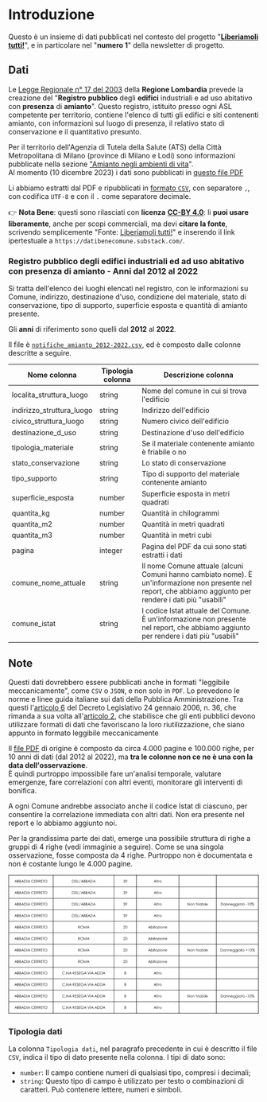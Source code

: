 # Introduzione

Questo è un insieme di dati pubblicati nel contesto del progetto "[**Liberiamoli tutti!**](https://datibenecomune.substack.com/about)", e in particolare nel "**numero 1**" della newsletter di progetto.

## Dati

Le [Legge Regionale n° 17 del 2003](https://normelombardia.consiglio.regione.lombardia.it/NormeLombardia/Accessibile/main.aspx?exp_coll=lr002003092900017&view=showdoc&iddoc=lr002003092900017&selnode=lr002003092900017) della **Regione Lombardia** prevede la creazione del "**Registro** **pubblico** degli **edifici** industriali e ad uso abitativo con **presenza** di **amianto**". Questo registro, istituito presso ogni ASL competente per territorio, contiene l'elenco di tutti gli edifici e siti contenenti amianto, con informazioni sul luogo di presenza, il relativo stato di conservazione e il quantitativo presunto.<br>

Per il territorio dell'Agenzia di Tutela della Salute (ATS) della Città Metropolitana di Milano (province di Milano e Lodi) sono informazioni pubblicate nella sezione ["Amianto negli ambienti di vita](https://www.ats-milano.it/ats/carta-servizi/guida-servizi/ambiente/amianto/amianto-ambienti-vita)".<br>
Al momento (10 dicembre 2023) i dati sono pubblicati in [questo file PDF](https://www.ats-milano.it/sites/default/files/2023-11/Registro%20Pubblico%20LR17-2003_dal%202012%20al%202022.pdf)

Li abbiamo estratti dal PDF e ripubblicati in [formato `CSV`](https://raw.githubusercontent.com/ondata/liberiamoli-tutti/main/amianto_ats_milano/dati/notifiche_amianto_2012-2022.csv), con separatore `,`, con codifica `UTF-8` e con il `.` come separatore decimale.

👉 **Nota Bene**: questi sono rilasciati con **licenza** [**CC-BY 4.0**](https://creativecommons.org/licenses/by/4.0/deed.it): li **puoi usare liberamente**, anche per scopi commerciali, ma devi **citare la fonte**, scrivendo semplicemente "Fonte: [Liberiamoli tutti!](https://datibenecomune.substack.com/)" e inserendo il link ipertestuale a `https://datibenecomune.substack.com/`.

### Registro pubblico degli edifici industriali ed ad uso abitativo con presenza di amianto - Anni dal 2012 al 2022

Si tratta dell'elenco dei luoghi elencati nel registro, con le informazioni su Comune, indirizzo, destinazione d'uso, condizione del materiale, stato di conservazione, tipo di supporto, superficie esposta e quantità di amianto presente.

Gli **anni** di riferimento sono quelli dal **2012** al **2022**.

Il file è [`notifiche_amianto_2012-2022.csv`](https://raw.githubusercontent.com/ondata/liberiamoli-tutti/main/amianto_ats_milano/dati/notifiche_amianto_2012-2022.csv), ed è composto dalle colonne descritte a seguire.

| Nome colonna | Tipologia colonna | Descrizione colonna |
| --- | --- | --- |
| localita_struttura_luogo | string | Nome del comune in cui si trova l'edificio |
| indirizzo_struttura_luogo | string | Indirizzo dell'edificio |
| civico_struttura_luogo | string | Numero civico dell'edificio |
| destinazione_d_uso | string | Destinazione d'uso dell'edificio |
| tipologia_materiale | string | Se il materiale contenente amianto è friabile o no |
| stato_conservazione | string | Lo stato di conservazione |
| tipo_supporto | string | Tipo di supporto del materiale contenente amianto |
| superficie_esposta | number | Superficie esposta in metri quadrati |
| quantita_kg | number | Quantità in chilogrammi |
| quantita_m2 | number | Quantità in metri quadrati |
| quantita_m3 | number | Quantità in metri cubi |
| pagina | integer | Pagina del PDF da cui sono stati estratti i dati |
| comune_nome_attuale | string | Il nome Comune attuale (alcuni Comuni hanno cambiato nome). È un'informazione non presente nel report, che abbiamo aggiunto per rendere i dati più "usabili" |
| comune_istat | string | I codice Istat attuale del Comune. È un'informazione non presente nel report, che abbiamo aggiunto per rendere i dati più "usabili" |

## Note

Questi dati dovrebbero essere pubblicati anche in formati "leggibile meccanicamente", come `CSV` o `JSON`, e non solo in `PDF`. Lo prevedono le norme e linee guida italiane sui dati della Pubblica Amministrazione. Tra questi l'[articolo 6](https://www.normattiva.it/uri-res/N2Ls?urn:nir:stato:decreto.legislativo:2006-01-24;36!vig~art6) del Decreto Legislativo 24 gennaio 2006, n. 36, che rimanda a sua volta all'[articolo 2](https://www.normattiva.it/uri-res/N2Ls?urn:nir:stato:decreto.legislativo:2006-01-24;36!vig~art2), che stabilisce che gli enti pubblici devono utilizzare formati di dati che favoriscano la loro riutilizzazione, che siano appunto in formato leggibile meccanicamente

Il [file PDF](https://www.ats-milano.it/sites/default/files/2023-11/Registro%20Pubblico%20LR17-2003_dal%202012%20al%202022.pdf) di origine è composto da circa 4.000 pagine e 100.000 righe, per 10 anni di dati (dal 2012 al 2022), ma **tra le colonne non ce ne è una con la data dell'osservazione**.<br>
È quindi purtroppo impossibile fare un'analisi temporale, valutare emergenze, fare correlazioni con altri eventi, monitorare gli interventi di bonifica.

A ogni Comune andrebbe associato anche il codice Istat di ciascuno, per consentire la correlazione immediata con altri dati. Non era presente nel report e lo abbiamo aggiunto noi.

Per la grandissima parte dei dati, emerge una possibile struttura di righe a gruppi di 4 righe (vedi immaginie a seguire). Come se una singola osservazione, fosse composta da 4 righe.
Purtroppo non è documentata e non è costante lungo le 4.000 pagine.

![](../risorse/struttura-gruppi4.png)


### Tipologia dati

La colonna `Tipologia dati`, nel paragrafo precedente in cui è descritto il file `CSV`, indica il tipo di dato presente nella colonna. I tipi di dato sono:

- `number`: Il campo contiene numeri di qualsiasi tipo, compresi i decimali;
- `string`: Questo tipo di campo è utilizzato per testo o combinazioni di caratteri. Può contenere lettere, numeri e simboli.
